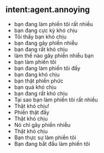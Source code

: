 ## intent:agent.annoying
- bạn đang làm phiền tôi rất nhiều
- bạn đang cực kỳ khó chịu
- Tôi thấy bạn khó chịu
- bạn đang gây phiền nhiễu
- bạn đang rất khó chịu
- làm thế nào gây phiền nhiễu bạn
- bạn làm phiền tôi
- bạn đang làm phiền tôi đấy
- bạn đang khó chịu
- bạn thật phiền phức
- bạn quá khó chịu
- bạn đang rất khó chịu
- Tại sao bạn làm phiền tôi rất nhiều
- Thật khó chịu!
- Phiền thật đấy
- Thật khó chịu
- Nó chỉ gây phiền nhiễu
- Thật khó chịu
- Bạn thực sự làm phiền tôi
- Bạn đang bắt đầu làm phiền tôi